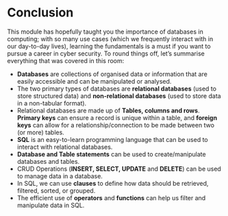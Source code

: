 # Conclusion

This module has hopefully taught you the importance of databases in computing; with so many use cases (which we frequently interact with in our day-to-day lives), learning the fundamentals is a must if you want to pursue a career in cyber security. To round things off, let’s summarise everything that was covered in this room:

- **Databases** are collections of organised data or information that are easily accessible and can be manipulated or analysed.
- The two primary types of databases are **relational databases** (used to store structured data) and **non-relational databases** (used to store data in a non-tabular format).
- Relational databases are made up of **Tables, columns and rows**. **Primary keys** can ensure a record is unique within a table, and **foreign keys** can allow for a relationship/connection to be made between two (or more) tables.
- **<span style="color: inherit;">SQL</span>** is an easy-to-learn programming language that can be used to interact with relational databases.
- **Database and Table statements** can be used to create/manipulate databases and tables.
- CRUD Operations (**INSERT, SELECT, UPDATE** and **DELETE**) can be used to manage data in a database.
- In <span style="color: inherit;">SQL</span>, we can use **clauses** to define how data should be retrieved, filtered, sorted, or grouped.
- The efficient use of **operators** and **functions** can help us filter and manipulate data in <span style="color: inherit;">SQL</span>.